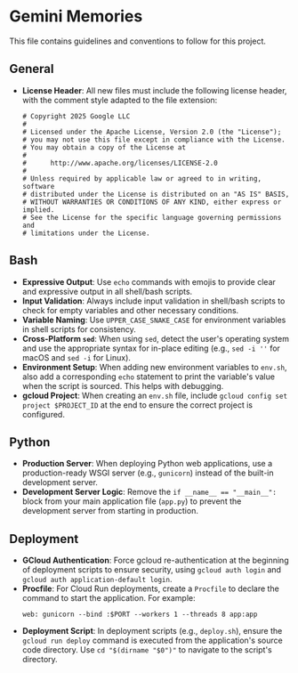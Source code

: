 # Gemini Memories

This file contains guidelines and conventions to follow for this project.

## General

-   **License Header**: All new files must include the following license header, with the comment style adapted to the file extension:

    ```
    # Copyright 2025 Google LLC
    #
    # Licensed under the Apache License, Version 2.0 (the "License");
    # you may not use this file except in compliance with the License.
    # You may obtain a copy of the License at
    #
    #      http://www.apache.org/licenses/LICENSE-2.0
    #
    # Unless required by applicable law or agreed to in writing, software
    # distributed under the License is distributed on an "AS IS" BASIS,
    # WITHOUT WARRANTIES OR CONDITIONS OF ANY KIND, either express or implied.
    # See the License for the specific language governing permissions and
    # limitations under the License.
    ```

## Bash

-   **Expressive Output**: Use `echo` commands with emojis to provide clear and expressive output in all shell/bash scripts.
-   **Input Validation**: Always include input validation in shell/bash scripts to check for empty variables and other necessary conditions.
-   **Variable Naming**: Use `UPPER_CASE_SNAKE_CASE` for environment variables in shell scripts for consistency.
-   **Cross-Platform `sed`**: When using `sed`, detect the user's operating system and use the appropriate syntax for in-place editing (e.g., `sed -i ''` for macOS and `sed -i` for Linux).
-   **Environment Setup**: When adding new environment variables to `env.sh`, also add a corresponding `echo` statement to print the variable's value when the script is sourced. This helps with debugging.
-   **gcloud Project**: When creating an `env.sh` file, include `gcloud config set project $PROJECT_ID` at the end to ensure the correct project is configured.

## Python

-   **Production Server**: When deploying Python web applications, use a production-ready WSGI server (e.g., `gunicorn`) instead of the built-in development server.
-   **Development Server Logic**: Remove the `if __name__ == "__main__":` block from your main application file (`app.py`) to prevent the development server from starting in production.

## Deployment

-   **GCloud Authentication**: Force gcloud re-authentication at the beginning of deployment scripts to ensure security, using `gcloud auth login` and `gcloud auth application-default login`.
-   **Procfile**: For Cloud Run deployments, create a `Procfile` to declare the command to start the application. For example:
    ```
    web: gunicorn --bind :$PORT --workers 1 --threads 8 app:app
    ```
-   **Deployment Script**: In deployment scripts (e.g., `deploy.sh`), ensure the `gcloud run deploy` command is executed from the application's source code directory. Use `cd "$(dirname "$0")"` to navigate to the script's directory.